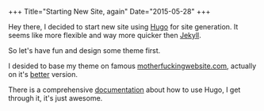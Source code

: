 +++
Title="Starting New Site, again"
Date="2015-05-28"
+++

Hey there, I decided to start new site using [Hugo] for site generation. It
seems like more flexible and way more quicker then [Jekyll].

So let's have fun and design some theme first.

I desided to base my theme on famous [motherfuckingwebsite.com], actually on
it's [better][bmf] version.

There is a comprehensive [documentation] about how to use Hugo, I get through it,
it's just awesome.


[Hugo]: http://gohugo.io
[Jekyll]: http://jekyllrb.org
[motherfuckingwebsite.com]: http://motherfuckingwebsite.com
[bmf]: http://bettermotherfuckingwebsite.com
[documentation]: http://gohugo.io/content/organization/
